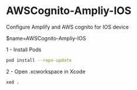 # AWSCognito-Ampliy-IOS
Configure Amplify and AWS cognito for IOS device

$name=AWSCognito-Ampliy-IOS

1 - Install Pods
```bash
pod install --repo-update
```

2 - Open <name>.xcworkspace in Xcode
```bash
xed .
```

